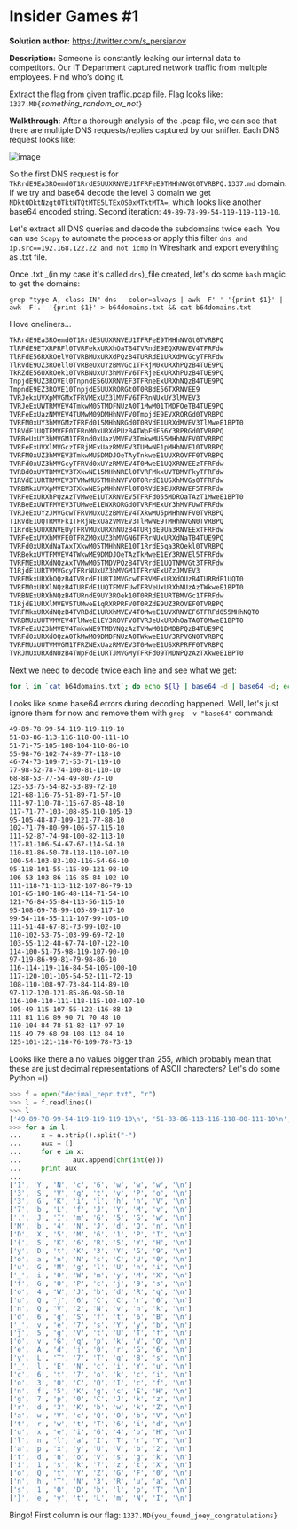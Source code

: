 Insider Games #1
================

**Solution author:** https://twitter.com/s_persianov

**Description:** Someone is constantly leaking our internal data to competitors. 
Our IT Department captured network traffic from multiple employees. 
Find who’s doing it.

Extract the flag from given traffic.pcap file. Flag looks like: `1337.MD{`*something_random_or_not*`}`

**Walkthrough:** After a thorough analysis of the .pcap file, we can see that there are multiple DNS requests/replies
captured by our sniffer. Each DNS request looks like:

![image](https://user-images.githubusercontent.com/51073630/65370218-4b46c600-dc4e-11e9-82c3-8f86879a7e4b.png)

So the first DNS request is for `TkRrdE9Ea3ROemd0T1RrdE5UUXRNVEU1TFRFeE9TMHhNVGt0TVRBPQ.1337.md` domain.
If we try and base64 decode the level 3 domain we get `NDktODktNzgtOTktNTQtMTE5LTExOS0xMTktMTA=`, which looks like another base64
encoded string.
Second iteration: `49-89-78-99-54-119-119-119-10`.

Let's extract all DNS queries and decode the subdomains twice each. You can use `Scapy` to automate the process or apply
this filter `dns and ip.src==192.168.122.22 and not icmp` in Wireshark and export everything as .txt file.

Once .txt _(in my case it's called `dns`)_file created, let's do some `bash` magic to get the domains:

`grep "type A, class IN" dns --color=always | awk -F' ' '{print $1}' | awk -F'.' '{print $1}' > b64domains.txt && cat b64domains.txt`

I love oneliners...

```bash
TkRrdE9Ea3ROemd0T1RrdE5UUXRNVEU1TFRFeE9TMHhNVGt0TVRBPQ
TlRFdE9ETXRPRFl0TVRFekxURXhOaTB4TVRndE9EQXRNVEV4TFRFdw
TlRFdE56RXROelV0TVRBMUxURXdPQzB4TURRdE1URXdMVGcyTFRFdw
TlRVdE9UZ3ROell0TVRBeUxUYzBMVGc1TFRjM0xURXhPQzB4TUE9PQ
TkRZdE56UXROek10TVRBNUxUY3hMVFV6TFRjeExURXhPUzB4TUE9PQ
TnpjdE9UZ3ROVEl0TnpndE56UXRNVEF3TFRneExURXhNQzB4TUE9PQ
TmpndE9EZ3ROVE10TnpjdE5UUXRORGt0T0RBdE56TXRNVEE9
TVRJekxUVXpMVGMxTFRVMExUZ3lMVFV6TFRnNUxUY3lMVEV3
TVRJeExUWTRMVEV4TmkwM05TMDFNUzA0T1MwM01TMDFOeTB4TUE9PQ
TVRFeExUazNMVEV4TUMwM09DMHhNVFV0TmpjdE9EVXRORGd0TVRBPQ
TVRFM0xUY3hMVGMzTFRFd015MHhNRGd0T0RVdE1URXdMVEV3TlMweE1BPT0
T1RVdE1UQTFMVFE0TFRnM0xURXdPUzB4TWpFdE56Y3RPRGd0TVRBPQ
TVRBeUxUY3hMVGM1TFRnd0xUazVMVEV3TmkwMU55MHhNVFV0TVRBPQ
TVRFeExUVXlMVGczTFRjMExUazRMVEV3TUMwNE1pMHhNVE10TVRBPQ
TVRFM0xUZ3hMVEV3TmkwMU5DMDJOeTAyTnkweE1UUXROVFF0TVRBPQ
TVRFd0xUZ3hMVGcyTFRVd0xUYzRMVEV4T0MweE1UQXRNVEEzTFRFdw
TVRBd0xUVTBMVEV3TXkwNE15MHhNREl0TVRFMkxUVTBMVFkyTFRFdw
T1RVdE1URTRMVEV3TVMwMU5TMHhNVFV0T0RrdE1USXhMVGs0TFRFdw
TVRBMkxUVXpMVEV3TXkwNE5pMHhNVFl0T0RVdE9EUXRNVEF5TFRFdw
TVRFeExURXhPQzAzTVMweE1UTXRNVEV5TFRFd055MDROaTAzT1MweE1BPT0
TVRBeExUWTFMVEV3TUMweE1EWXRORGd0TVRFMExUY3hMVFUwTFRFdw
TVRJeExUYzJMVGcwTFRVMUxUZzBMVEV4TXkwMU5pMHhNVFV0TVRBPQ
T1RVdE1UQTRMVFk1TFRjNExUazVMVEV3TlMwNE9TMHhNVGN0TVRBPQ
T1RrdE5UUXRNVEUyTFRVMUxURXhNUzB4TURjdE9Ua3RNVEExTFRFdw
TVRFeExUVXhMVFE0TFRZM0xUZ3hMVGN6TFRrNUxURXdNaTB4TUE9PQ
TVRFd0xURXdNaTAxTXkwM05TMHhNRE10T1RrdE5qa3ROekl0TVRBPQ
TVRBekxUVTFMVEV4TWkwME9DMDJOeTAzTkMweE1EY3RNVEl5TFRFdw
TVRFMExURXdNQzAxTVMwM05TMDVPQzB4TVRrdE1UQTNMVGt3TFRFdw
T1RjdE1URTVMVGcyTFRrNUxUZ3hMVGM1TFRrNExUZzJMVEV3
TVRFMkxURXhOQzB4TVRrdE1URTJMVGcwTFRVMExURXdOUzB4TURBdE1UQT0
TVRFM0xURXlNQzB4TURFdE1UQTFMVFUwTFRVeUxURXhNUzAzTWkweE1BPT0
TVRBNExURXhNQzB4TURndE9UY3ROek10T0RRdE1URTBMVGc1TFRFdw
T1RjdE1URXlMVEV5TUMweE1qRXRPRFV0T0RZdE9UZ3ROVEF0TVRBPQ
TVRFMkxURXdNQzB4TVRBdE1URXhMVEV4T0MweE1UVXRNVEF6TFRFd055MHhNQT0
TVRBMUxUUTVMVEV4TlMweE1EY3ROVFV0TVRJeUxURXhOaTA0T0MweE1BPT0
TVRFeExUZ3hMVEV4TmkwNE9TMDVNQzAzTVMwM01DMDBPQzB4TUE9PQ
TVRFd0xURXdOQzA0TkMwM09DMDFNUzA0TWkweE1UY3RPVGN0TVRBPQ
TVRFMUxUUTVMVGM1TFRZNExUazRMVEV3T0MweE1USXRPRFF0TVRBPQ
TVRJMUxURXdNUzB4TWpFdE1URTJMVGMyTFRFd09TMDNPQzAzTXkweE1BPT0
```

Next we need to decode twice each line and see what we get:

```bash
for l in `cat b64domains.txt`; do echo ${l} | base64 -d | base64 -d; echo ""; done 
```

Looks like some base64 errors during decoding happened. Well, let's just ignore them for now and remove them with `grep -v "base64"` command:

```bash
49-89-78-99-54-119-119-119-10
51-83-86-113-116-118-80-111-10
51-71-75-105-108-104-110-86-10
55-98-76-102-74-89-77-118-10
46-74-73-109-71-53-71-119-10
77-98-52-78-74-100-81-110-10
68-88-53-77-54-49-80-73-10
123-53-75-54-82-53-89-72-10
121-68-116-75-51-89-71-57-10
111-97-110-78-115-67-85-48-10
117-71-77-103-108-85-110-105-10
95-105-48-87-109-121-77-88-10
102-71-79-80-99-106-57-115-10
111-52-87-74-98-100-82-113-10
117-81-106-54-67-67-114-54-10
110-81-86-50-78-118-110-107-10
100-54-103-83-102-116-54-66-10
95-118-101-55-115-89-121-98-10
106-53-103-86-116-85-84-102-10
111-118-71-113-112-107-86-79-10
101-65-100-106-48-114-71-54-10
121-76-84-55-84-113-56-115-10
95-108-69-78-99-105-89-117-10
99-54-116-55-111-107-99-105-10
111-51-48-67-81-73-99-102-10
110-102-53-75-103-99-69-72-10
103-55-112-48-67-74-107-122-10
114-100-51-75-98-119-107-90-10
97-119-86-99-81-79-98-86-10
116-114-119-116-84-54-105-100-10
117-120-101-105-54-52-111-72-10
108-110-108-97-73-84-114-89-10
97-112-120-121-85-86-98-50-10
116-100-110-111-118-115-103-107-10
105-49-115-107-55-122-116-88-10
111-81-116-89-90-71-70-48-10
110-104-84-78-51-82-117-97-10
115-49-79-68-98-108-112-84-10
125-101-121-116-76-109-78-73-10
```

Looks like there a no values bigger than 255, which probably mean that these are just decimal representations of ASCII charecters?
Let's do some Python =))

```python
>>> f = open("decimal_repr.txt", "r")
>>> l = f.readlines()
>>> l
['49-89-78-99-54-119-119-119-10\n', '51-83-86-113-116-118-80-111-10\n', '51-71-75-105-108-104-110-86-10\n', '55-98-76-102-74-89-77-118-10\n', '46-74-73-109-71-53-71-119-10\n', '77-98-52-78-74-100-81-110-10\n', '68-88-53-77-54-49-80-73-10\n', '123-53-75-54-82-53-89-72-10\n', '121-68-116-75-51-89-71-57-10\n', '111-97-110-78-115-67-85-48-10\n', '117-71-77-103-108-85-110-105-10\n', '95-105-48-87-109-121-77-88-10\n', '102-71-79-80-99-106-57-115-10\n', '111-52-87-74-98-100-82-113-10\n', '117-81-106-54-67-67-114-54-10\n', '110-81-86-50-78-118-110-107-10\n', '100-54-103-83-102-116-54-66-10\n', '95-118-101-55-115-89-121-98-10\n', '106-53-103-86-116-85-84-102-10\n', '111-118-71-113-112-107-86-79-10\n', '101-65-100-106-48-114-71-54-10\n', '121-76-84-55-84-113-56-115-10\n', '95-108-69-78-99-105-89-117-10\n', '99-54-116-55-111-107-99-105-10\n', '111-51-48-67-81-73-99-102-10\n', '110-102-53-75-103-99-69-72-10\n', '103-55-112-48-67-74-107-122-10\n', '114-100-51-75-98-119-107-90-10\n', '97-119-86-99-81-79-98-86-10\n', '116-114-119-116-84-54-105-100-10\n', '117-120-101-105-54-52-111-72-10\n', '108-110-108-97-73-84-114-89-10\n', '97-112-120-121-85-86-98-50-10\n', '116-100-110-111-118-115-103-107-10\n', '105-49-115-107-55-122-116-88-10\n', '111-81-116-89-90-71-70-48-10\n', '110-104-84-78-51-82-117-97-10\n', '115-49-79-68-98-108-112-84-10\n', '125-101-121-116-76-109-78-73-10\n']
>>> for a in l:
...     x = a.strip().split("-")
...     aux = []
...     for e in x:
...             aux.append(chr(int(e)))
...     print aux
... 
['1', 'Y', 'N', 'c', '6', 'w', 'w', 'w', '\n']
['3', 'S', 'V', 'q', 't', 'v', 'P', 'o', '\n']
['3', 'G', 'K', 'i', 'l', 'h', 'n', 'V', '\n']
['7', 'b', 'L', 'f', 'J', 'Y', 'M', 'v', '\n']
['.', 'J', 'I', 'm', 'G', '5', 'G', 'w', '\n']
['M', 'b', '4', 'N', 'J', 'd', 'Q', 'n', '\n']
['D', 'X', '5', 'M', '6', '1', 'P', 'I', '\n']
['{', '5', 'K', '6', 'R', '5', 'Y', 'H', '\n']
['y', 'D', 't', 'K', '3', 'Y', 'G', '9', '\n']
['o', 'a', 'n', 'N', 's', 'C', 'U', '0', '\n']
['u', 'G', 'M', 'g', 'l', 'U', 'n', 'i', '\n']
['_', 'i', '0', 'W', 'm', 'y', 'M', 'X', '\n']
['f', 'G', 'O', 'P', 'c', 'j', '9', 's', '\n']
['o', '4', 'W', 'J', 'b', 'd', 'R', 'q', '\n']
['u', 'Q', 'j', '6', 'C', 'C', 'r', '6', '\n']
['n', 'Q', 'V', '2', 'N', 'v', 'n', 'k', '\n']
['d', '6', 'g', 'S', 'f', 't', '6', 'B', '\n']
['_', 'v', 'e', '7', 's', 'Y', 'y', 'b', '\n']
['j', '5', 'g', 'V', 't', 'U', 'T', 'f', '\n']
['o', 'v', 'G', 'q', 'p', 'k', 'V', 'O', '\n']
['e', 'A', 'd', 'j', '0', 'r', 'G', '6', '\n']
['y', 'L', 'T', '7', 'T', 'q', '8', 's', '\n']
['_', 'l', 'E', 'N', 'c', 'i', 'Y', 'u', '\n']
['c', '6', 't', '7', 'o', 'k', 'c', 'i', '\n']
['o', '3', '0', 'C', 'Q', 'I', 'c', 'f', '\n']
['n', 'f', '5', 'K', 'g', 'c', 'E', 'H', '\n']
['g', '7', 'p', '0', 'C', 'J', 'k', 'z', '\n']
['r', 'd', '3', 'K', 'b', 'w', 'k', 'Z', '\n']
['a', 'w', 'V', 'c', 'Q', 'O', 'b', 'V', '\n']
['t', 'r', 'w', 't', 'T', '6', 'i', 'd', '\n']
['u', 'x', 'e', 'i', '6', '4', 'o', 'H', '\n']
['l', 'n', 'l', 'a', 'I', 'T', 'r', 'Y', '\n']
['a', 'p', 'x', 'y', 'U', 'V', 'b', '2', '\n']
['t', 'd', 'n', 'o', 'v', 's', 'g', 'k', '\n']
['i', '1', 's', 'k', '7', 'z', 't', 'X', '\n']
['o', 'Q', 't', 'Y', 'Z', 'G', 'F', '0', '\n']
['n', 'h', 'T', 'N', '3', 'R', 'u', 'a', '\n']
['s', '1', 'O', 'D', 'b', 'l', 'p', 'T', '\n']
['}', 'e', 'y', 't', 'L', 'm', 'N', 'I', '\n']
```

Bingo! First column is our flag: `1337.MD{you_found_joey_congratulations}`

